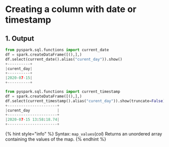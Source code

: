 # Creating a column with date or timestamp



## 1.  Output

```python
from pyspark.sql.functions import current_date
df = spark.createDataFrame([(),],)
df.select(current_date().alias("curent_day")).show()
+----------+
|curent_day|
+----------+
|2020-07-15|
+----------+

from pyspark.sql.functions import current_timestamp
df = spark.createDataFrame([(),],)
df.select(current_timestamp().alias("curent_day")).show(truncate=False)
+----------------------+
|curent_day            |
+----------------------+
|2020-07-15 13:58:18.74|
+----------------------+
```

{% hint style="info" %}
Syntax:  `map_values`\(_col_\)                                                                                                                             Returns an unordered array containing the values of the map.
{% endhint %}

